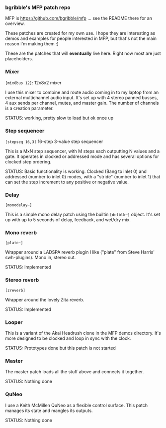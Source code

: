 ### bgribble's MFP patch repo

MFP is https://github.com/bgribble/mfp ... see the README there
for an overview. 

These patches are created for my own use.  I hope they are
interesting as demos and examples for people interested in MFP,
but that's not the main reason I'm making them :) 

These are the patches that will **eventually** live here.  Right now
most are just placeholders.

### Mixer 

`[mix8bus 12]`: 12x8x2 mixer

I use this mixer to combine and route audio coming in to my
laptop from an external multichannel audio input.   It's set up
with 4 stereo panned busses, 4 aux sends per channel, mutes, and
master gain.  The number of channels is a creation parameter. 

STATUS: working, pretty slow to load but ok once up

### Step sequencer 

`[stepseq 16,3]` 16-step 3-value step sequencer 

This is a MxN step sequencer, with M steps each outputting N
values and a gate.  It operates in clocked or addressed mode and
has several options for clocked step ordering. 

STATUS: Basic functionality is working.  Clocked (Bang to inlet 0)
and addressed (number to inlet 0) modes, with a "stride" (number to 
inlet 1) that can set the step increment to any positive or negative
value.

### Delay 

`[monodelay~]` 

This is a simple mono delay patch using the builtin `[delblk~]` object. 
It's set up with up to 5 seconds of delay, feedback, and wet/dry mix. 

### Mono reverb 

`[plate~]`

Wrapper around a LADSPA reverb plugin I like ("plate" from Steve Harris' 
swh-plugins).  Mono in, stereo out. 

STATUS: Implemented

### Stereo reverb 

`[zreverb]` 

Wrapper around the lovely Zita reverb.

STATUS: Implemented

### Looper 

This is a variant of the Akai Headrush clone in the MFP demos
directory.  It's more designed to be clocked and loop in sync
with the clock.  

STATUS: Prototypes done but this patch is not started 

### Master

The master patch loads all the stuff above and connects it
together.  

STATUS:  Nothing done 

### QuNeo 

I use a Keith McMillen QuNeo as a flexible control surface.  This
patch manages its state and mangles its outputs. 

STATUS:  Nothing done 
